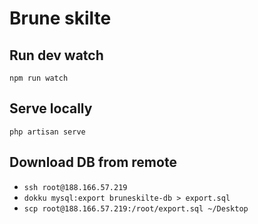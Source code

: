 # Brune skilte

## Run dev watch
`npm run watch`

## Serve locally
`php artisan serve`

## Download DB from remote
- `ssh root@188.166.57.219`
- `dokku mysql:export bruneskilte-db > export.sql`
- `scp root@188.166.57.219:/root/export.sql ~/Desktop`
